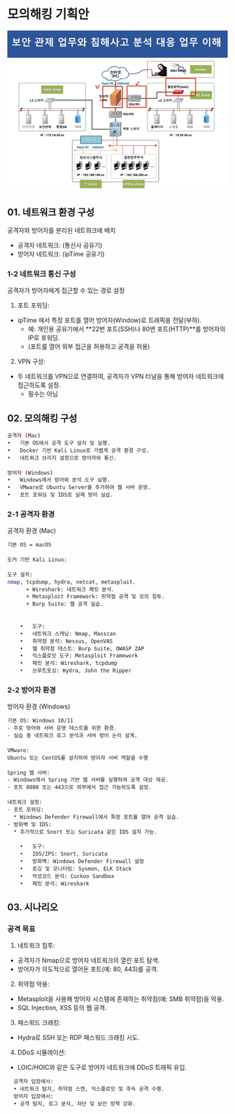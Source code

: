 # 모의해킹 기획안 
![img.png](../../img/2025/Portfolio1.png)
## 01. 네트워크 환경 구성
공격자와 방어자를 분리된 네트워크에 배치
- 공격자 네트워크: (통신사 공유기)
- 방어자 네트워크: (ipTime 공유기)

### 1-2 네트워크 통신 구성
공격자가 방어자에게 접근할 수 있는 경로 설정

1.	포트 포워딩:
- ipTime 에서 특정 포트를 열어 방어자(Window)로 트래픽을 전달(부하).
  * 예: 개인용 공유기에서 **22번 포트(SSH)나 80번 포트(HTTP)**를 방어자의 IP로 포워딩.
  *  (포트를 열어 외부 접근을 허용하고 공격을 허용)

2. VPN 구성:
- 두 네트워크를 VPN으로 연결하여, 공격자가 VPN 터널을 통해 방어자 네트워크에 접근하도록 설정.
  * 필수는 아님


## 02. 모의해킹 구성
```bash
공격자 (Mac)
•	기본 OS에서 공격 도구 설치 및 실행.
•	Docker 기반 Kali Linux로 가볍게 공격 환경 구성.
•	네트워크 브리지 설정으로 방어자와 통신.

방어자 (Windows)
•	Windows에서 방어와 분석 도구 실행.
•	VMware로 Ubuntu Server를 추가하여 웹 서버 운영.
•	포트 포워딩 및 IDS로 실제 방어 실습.
```


### 2-1 공격자 환경 

공격자 환경 (Mac)
```bash
기본 OS = macOS

도커 기반 Kali Linux:

도구 설치:
nmap, tcpdump, hydra, netcat, metasploit.
	  + Wireshark: 네트워크 패킷 분석.
	  + Metasploit Framework: 취약점 공격 및 모의 침투.
	  + Burp Suite: 웹 공격 실습.
	  
	  
	•	도구:
	•	네트워크 스캐닝: Nmap, Masscan
	•	취약점 분석: Nessus, OpenVAS
	•	웹 취약점 테스트: Burp Suite, OWASP ZAP
	•	익스플로잇 도구: Metasploit Framework
	•	패킷 분석: Wireshark, tcpdump
	•	브루트포싱: Hydra, John the Ripper	  
```

### 2-2 방어자 환경 
방어자 환경 (Windows)
```bash
기본 OS: Windows 10/11
- 주로 방어와 서버 운영 테스트를 위한 환경.
- 실습 중 네트워크 로그 분석과 서버 방어 논리 설계.

VMware:
Ubuntu 또는 CentOS를 설치하여 방어자 서버 역할을 수행

Spring 웹 서버:
- Windows에서 Spring 기반 웹 서버를 실행하여 공격 대상 제공.
- 포트 8080 또는 443으로 외부에서 접근 가능하도록 설정.

네트워크 설정:
- 포트 포워딩: 
  * Windows Defender Firewall에서 특정 포트를 열어 공격 실습.
- 방화벽 및 IDS:
  * 추가적으로 Snort 또는 Suricata 같은 IDS 설치 가능.

	•	도구:
	•	IDS/IPS: Snort, Suricata
	•	방화벽: Windows Defender Firewall 설정
	•	로깅 및 모니터링: Sysmon, ELK Stack
	•	악성코드 분석: Cuckoo Sandbox
	•	패킷 분석: Wireshark
```

## 03. 시나리오 

### 공격 목표
1.	네트워크 침투:
- 	공격자가 Nmap으로 방어자 네트워크의 열린 포트 탐색.
- 방어자가 의도적으로 열어둔 포트(예: 80, 443)를 공격.
2. 취약점 악용:
- Metasploit을 사용해 방어자 시스템에 존재하는 취약점(예: SMB 취약점)을 악용.
- SQL Injection, XSS 등의 웹 공격.
3. 패스워드 크래킹:
- Hydra로 SSH 또는 RDP 패스워드 크래킹 시도.
4. DDoS 시뮬레이션:
- LOIC/HOIC와 같은 도구로 방어자 네트워크에 DDoS 트래픽 유입.

```bash
  공격자 입장에서:
  •	네트워크 탐지, 취약점 스캔, 익스플로잇 및 후속 공격 수행.
  방어자 입장에서:
  •	공격 탐지, 로그 분석, 차단 및 보안 정책 강화.
```
